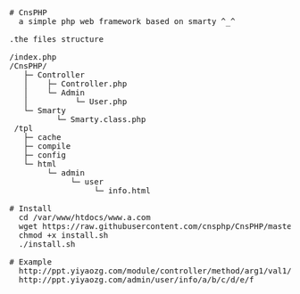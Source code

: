 <pre>
# CnsPHP
  a simple php web framework based on smarty ^_^

.the files structure

/index.php
/CnsPHP/
   ├─ Controller
   │    ├─ Controller.php
   │    └─ Admin
   │          └─ User.php
   └─ Smarty
          └─ Smarty.class.php
 /tpl
   ├─ cache
   ├─ compile
   ├─ config
   └─ html
        └─ admin
             └─ user
                  └─ info.html							

# Install  
  cd /var/www/htdocs/www.a.com 
  wget https://raw.githubusercontent.com/cnsphp/CnsPHP/master/install.sh
  chmod +x install.sh
  ./install.sh

# Example							
  http://ppt.yiyaozg.com/module/controller/method/arg1/val1/arg2/val2/arg3/val3
  http://ppt.yiyaozg.com/admin/user/info/a/b/c/d/e/f
</pre>
